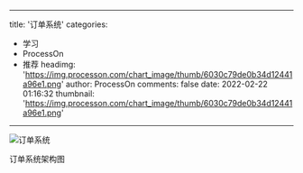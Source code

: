 
---
title: '订单系统'
categories: 
 - 学习
 - ProcessOn
 - 推荐
headimg: 'https://img.processon.com/chart_image/thumb/6030c79de0b34d12441a96e1.png'
author: ProcessOn
comments: false
date: 2022-02-22 01:16:32
thumbnail: 'https://img.processon.com/chart_image/thumb/6030c79de0b34d12441a96e1.png'
---

<div>   
<img class="thumb" alt="订单系统" src="https://img.processon.com/chart_image/thumb/6030c79de0b34d12441a96e1.png" referrerpolicy="no-referrer">
<p>订单系统架构图</p>  
</div>
            